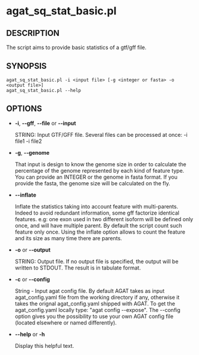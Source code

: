 # agat\_sq\_stat\_basic.pl

## DESCRIPTION

The script aims to provide basic statistics of a gtf/gff file.

## SYNOPSIS

```
agat_sq_stat_basic.pl -i <input file> [-g <integer or fasta> -o <output file>]
agat_sq_stat_basic.pl --help
```

## OPTIONS

- **-i**, **--gff**, **--file** or **--input**

    STRING: Input GTF/GFF file. Several files can be processed at once: -i file1 -i file2

- **-g**, **--genome**

    That input is design to know the genome size in order to calculate the percentage of the genome represented by each kind of feature type.
    You can provide an INTEGER or the genome in fasta format. If you provide the fasta, the genome size will be calculated on the fly.

- **--inflate**

    Inflate the statistics taking into account feature with multi-parents.
    Indeed to avoid redundant information, some gff factorize identical features.
    e.g: one exon used in two different isoform will be defined only once, and will have multiple parent.
    By default the script count such feature only once. Using the inflate option allows
    to count the feature and its size as many time there are parents.

- **-o** or **--output**

    STRING: Output file. If no output file is specified, the output will be written to STDOUT. The result is in tabulate format.

- **-c** or **--config**

    String - Input agat config file. By default AGAT takes as input agat_config.yaml file from the working directory if any,
    otherwise it takes the orignal agat_config.yaml shipped with AGAT. To get the agat_config.yaml locally type: "agat config --expose".
    The --config option gives you the possibility to use your own AGAT config file (located elsewhere or named differently).

- **--help** or **-h**

    Display this helpful text.

